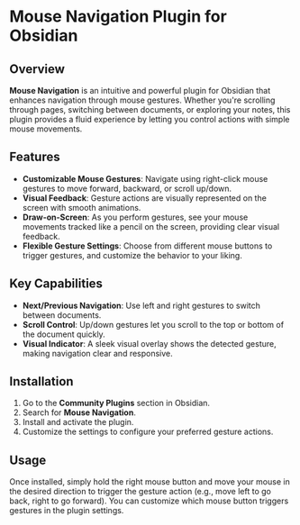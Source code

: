 # Mouse Navigation Plugin for Obsidian

## Overview

**Mouse Navigation** is an intuitive and powerful plugin for Obsidian that enhances navigation through mouse gestures. Whether you're scrolling through pages, switching between documents, or exploring your notes, this plugin provides a fluid experience by letting you control actions with simple mouse movements.

## Features

- **Customizable Mouse Gestures**: Navigate using right-click mouse gestures to move forward, backward, or scroll up/down.
- **Visual Feedback**: Gesture actions are visually represented on the screen with smooth animations.
- **Draw-on-Screen**: As you perform gestures, see your mouse movements tracked like a pencil on the screen, providing clear visual feedback.
- **Flexible Gesture Settings**: Choose from different mouse buttons to trigger gestures, and customize the behavior to your liking.
  
## Key Capabilities

- **Next/Previous Navigation**: Use left and right gestures to switch between documents.
- **Scroll Control**: Up/down gestures let you scroll to the top or bottom of the document quickly.
- **Visual Indicator**: A sleek visual overlay shows the detected gesture, making navigation clear and responsive.

## Installation

1. Go to the **Community Plugins** section in Obsidian.
2. Search for **Mouse Navigation**.
3. Install and activate the plugin.
4. Customize the settings to configure your preferred gesture actions.

## Usage

Once installed, simply hold the right mouse button and move your mouse in the desired direction to trigger the gesture action (e.g., move left to go back, right to go forward). You can customize which mouse button triggers gestures in the plugin settings.
